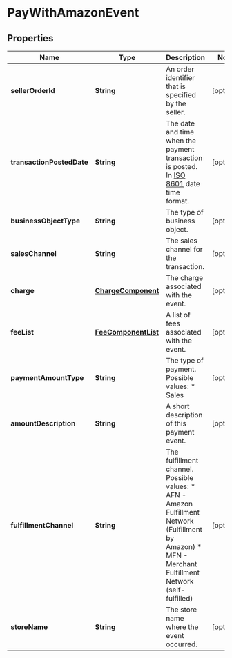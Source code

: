 
# PayWithAmazonEvent

## Properties
Name | Type | Description | Notes
------------ | ------------- | ------------- | -------------
**sellerOrderId** | **String** | An order identifier that is specified by the seller. |  [optional]
**transactionPostedDate** | **String** | The date and time when the payment transaction is posted. In [ISO 8601](https://developer-docs.amazon.com/sp-api/docs/iso-8601) date time format. |  [optional]
**businessObjectType** | **String** | The type of business object. |  [optional]
**salesChannel** | **String** | The sales channel for the transaction. |  [optional]
**charge** | [**ChargeComponent**](ChargeComponent.md) | The charge associated with the event. |  [optional]
**feeList** | [**FeeComponentList**](FeeComponentList.md) | A list of fees associated with the event. |  [optional]
**paymentAmountType** | **String** | The type of payment.  Possible values:  * Sales |  [optional]
**amountDescription** | **String** | A short description of this payment event. |  [optional]
**fulfillmentChannel** | **String** | The fulfillment channel.  Possible values:  * AFN - Amazon Fulfillment Network (Fulfillment by Amazon)  * MFN - Merchant Fulfillment Network (self-fulfilled) |  [optional]
**storeName** | **String** | The store name where the event occurred. |  [optional]



